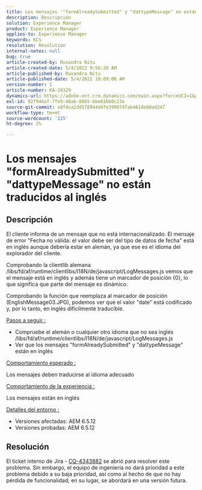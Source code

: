 ```yaml
---
title: Los mensajes '"formAlreadySubmitted" y "dattypeMessage" no están traducidos del inglés'
description: Descripción
solution: Experience Manager
product: Experience Manager
applies-to: Experience Manager
keywords: KCS
resolution: Resolution
internal-notes: null
bug: true
article-created-by: Ruxandra Nitu
article-created-date: 5/4/2022 9:56:20 AM
article-published-by: Ruxandra Nitu
article-published-date: 5/4/2022 10:09:06 AM
version-number: 1
article-number: KA-19329
dynamics-url: https://adobe-ent.crm.dynamics.com/main.aspx?forceUCI=1&pagetype=entityrecord&etn=knowledgearticle&id=e7458870-90cb-ec11-a7b5-6045bd00db25
exl-id: 92f944af-7fe9-48ab-8865-bbe01bb0c23e
source-git-commit: e8f4ca2dd578944d4fe399074fab461de88ad247
workflow-type: tm+mt
source-wordcount: '225'
ht-degree: 2%

---
```


# Los mensajes &quot;formAlreadySubmitted&quot; y &quot;dattypeMessage&quot; no están traducidos al inglés

## Descripción


El cliente informa de un mensaje que no está internacionalizado. El mensaje de error &quot;Fecha no válida: el valor debe ser del tipo de datos de fecha&quot; está en inglés aunque debería estar en alemán, ya que ese es el idioma del explorador del cliente.

Comprobando la clientlib alemana /libs/fd/af/runtime/clientlibs/I18N/de/javascript/LogMessages.js vemos que el mensaje está en inglés y además tiene un marcador de posición {0}, lo que significa que parte del mensaje es dinámico.

Comprobando la función que reemplaza al marcador de posición (EnglishMessage03.JPG), podemos ver que el valor &quot;date&quot; está codificado y, por lo tanto, en inglés difícilmente traducible.

<u>Pasos a seguir :</u>

- Compruebe el alemán o cualquier otro idioma que no sea inglés /libs/fd/af/runtime/clientlibs/I18N/de/javascript/LogMessages.js
- Ver que los mensajes &quot;formAlreadySubmitted&quot; y &quot;dattypeMessage&quot; están en inglés


<u>Comportamiento esperado :</u>

Los mensajes deben traducirse al idioma adecuado

<u>Comportamiento de la experiencia :</u>

Los mensajes están en inglés

<u>Detalles del entorno :</u>

- Versiones afectadas: AEM 6.5.12
- Versiones probadas: AEM 6.5.12



## Resolución


El ticket interno de Jira - [CQ-4343882](https://jira.corp.adobe.com/browse/CQ-4343882) se abrió para resolver este problema. Sin embargo, el equipo de ingeniería no dará prioridad a este problema debido a su baja prioridad, así como al hecho de que no hay pérdida de funcionalidad; en su lugar, se abordará en una versión futura.
